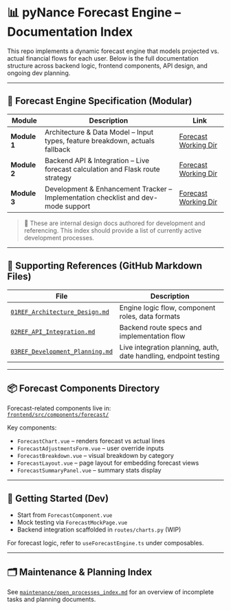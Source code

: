 
# 📊 pyNance Forecast Engine – Documentation Index

This repo implements a dynamic forecast engine that models projected vs. actual financial flows for each user. Below is the full documentation structure across backend logic, frontend components, API design, and ongoing dev planning.

---

## 📁 Forecast Engine Specification (Modular)

| Module | Description | Link |
|--------|-------------|------|
| **Module 1** | Architecture & Data Model – Input types, feature breakdown, actuals fallback | [Forecast Working Dir](#) |
| **Module 2** | Backend API & Integration – Live forecast calculation and Flask route strategy | [Forecast Working Dir](#) |
| **Module 3** | Development & Enhancement Tracker – Implementation checklist and dev-mode support | [Forecast Working Dir](#) |

> 🧠 These are internal design docs authored for development and referencing. This index should provide a list of currently active development processes.

---

## 📄 Supporting References (GitHub Markdown Files)

| File | Description |
|------|-------------|
| [`01REF_Architecture_Design.md`](https://github.com/braydio/pyNance/blob/main/frontend/src/components/forecast/01REF_Architecture_Design.md) | Engine logic flow, component roles, data formats |
| [`02REF_API_Integration.md`](https://github.com/braydio/pyNance/blob/main/frontend/src/components/forecast/02REF_API_Integration.md) | Backend route specs and implementation flow |
| [`03REF_Development_Planning.md`](https://github.com/braydio/pyNance/blob/main/frontend/src/components/forecast/03REF_Development_Planning.md) | Live integration planning, auth, date handling, endpoint testing |

---

## 📦 Forecast Components Directory

Forecast-related components live in:  
[`frontend/src/components/forecast/`](https://github.com/braydio/pyNance/tree/main/frontend/src/components/forecast/)

Key components:

- `ForecastChart.vue` – renders forecast vs actual lines
- `ForecastAdjustmentsForm.vue` – user override inputs
- `ForecastBreakdown.vue` – visual breakdown by category
- `ForecastLayout.vue` – page layout for embedding forecast views
- `ForecastSummaryPanel.vue` – summary stats display

---

## 🚀 Getting Started (Dev)

- Start from `ForecastComponent.vue`
- Mock testing via `ForecastMockPage.vue`
- Backend integration scaffolded in `routes/charts.py` (WIP)

For forecast logic, refer to `useForecastEngine.ts` under composables.

---

## 🗂 Maintenance & Planning Index

See [`maintenance/open_processes_index.md`](../maintenance/open_processes_index.md)
for an overview of incomplete tasks and planning documents.
